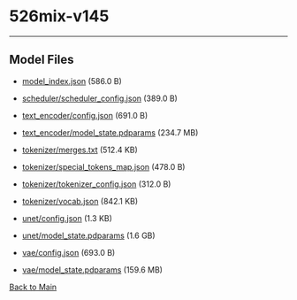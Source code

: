 
# 526mix-v145
---



## Model Files

- [model_index.json](https://paddlenlp.bj.bcebos.com/models/community/civitai/526mix-v145/model_index.json) (586.0 B)

- [scheduler/scheduler_config.json](https://paddlenlp.bj.bcebos.com/models/community/civitai/526mix-v145/scheduler/scheduler_config.json) (389.0 B)

- [text_encoder/config.json](https://paddlenlp.bj.bcebos.com/models/community/civitai/526mix-v145/text_encoder/config.json) (691.0 B)

- [text_encoder/model_state.pdparams](https://paddlenlp.bj.bcebos.com/models/community/civitai/526mix-v145/text_encoder/model_state.pdparams) (234.7 MB)

- [tokenizer/merges.txt](https://paddlenlp.bj.bcebos.com/models/community/civitai/526mix-v145/tokenizer/merges.txt) (512.4 KB)

- [tokenizer/special_tokens_map.json](https://paddlenlp.bj.bcebos.com/models/community/civitai/526mix-v145/tokenizer/special_tokens_map.json) (478.0 B)

- [tokenizer/tokenizer_config.json](https://paddlenlp.bj.bcebos.com/models/community/civitai/526mix-v145/tokenizer/tokenizer_config.json) (312.0 B)

- [tokenizer/vocab.json](https://paddlenlp.bj.bcebos.com/models/community/civitai/526mix-v145/tokenizer/vocab.json) (842.1 KB)

- [unet/config.json](https://paddlenlp.bj.bcebos.com/models/community/civitai/526mix-v145/unet/config.json) (1.3 KB)

- [unet/model_state.pdparams](https://paddlenlp.bj.bcebos.com/models/community/civitai/526mix-v145/unet/model_state.pdparams) (1.6 GB)

- [vae/config.json](https://paddlenlp.bj.bcebos.com/models/community/civitai/526mix-v145/vae/config.json) (693.0 B)

- [vae/model_state.pdparams](https://paddlenlp.bj.bcebos.com/models/community/civitai/526mix-v145/vae/model_state.pdparams) (159.6 MB)


[Back to Main](../../)